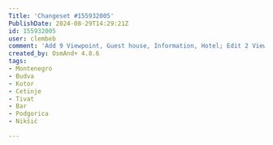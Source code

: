 ```yaml
---
Title: 'Changeset #155932005'
PublishDate: 2024-08-29T14:29:21Z
id: 155932005
user: clembeb
comment: 'Add 9 Viewpoint, Guest house, Information, Hotel; Edit 2 Viewpoint, Hotel. #fieldsurvey'
created_by: OsmAnd+ 4.8.6
tags:
- Montenegro
- Budva
- Kotor
- Cetinje
- Tivat
- Bar
- Podgorica
- Nikšić

---
```


